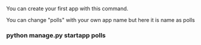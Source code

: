
<p> You can create your first app with this command. </p>
<p> You can change "polls" with your own app name but here it is name as polls</p>


<h3> python manage.py startapp polls </h3>
